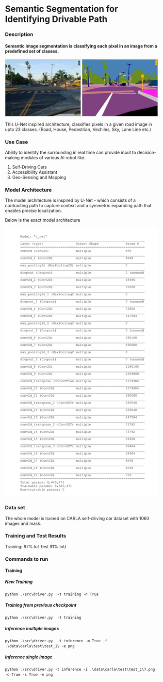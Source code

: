 # Semantic Segmentation for Identifying Drivable Path

### Description

#### Semantic image segmentation is classifying each pixel in an image from a predefined set of classes.

![alt text](readme_images/image-segmentation-example.jpg)

This U-Net inspired architecture, classifies pixels in a given road image in 
upto 23 classes. (Road, House, Pedestrian, Vechiles, Sky, Lane Line etc.)

### Use Case
Ability to identity the surrounding in real time can provide input to 
decision-making modules of various AI robot like.
1. Self-Driving Cars
2. Accessibility Assistant
3. Geo-Sensing and Mapping

### Model Architecture

The model architecture is inspired by U-Net - 
which consists of a contracting path to capture context and a symmetric expanding path that enables precise localization.

Below is the exact model architecture

![alt text](readme_images/Model2.jpg)


### Data set 
The whole model is trained on CARLA self-driving car dataset with 1060 images and mask.

### Training and Test Results
Training: 97% IoI
Test  91% IoU

### Commands to run

#### Training
##### New Training
`python .\src\driver.py  -t training -n True`

##### Training from previous checkpoint
`python .\src\driver.py  -t training`


##### Inference multiple images
`python .\src\driver.py  -t inference -m True -f .\data\carla\test\test_1\ -e png`

##### Inference single image
`python .\src\driver.py -t inference -i .\data\carla\test\test_1\7.png -d True -s True -e png`








